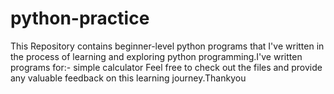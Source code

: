# python-practice
This Repository contains beginner-level python programs that I've written in the process of learning and exploring python programming.I've written programs for:-
       simple calculator
Feel free to check out the files and provide any valuable feedback on this learning journey.Thankyou


